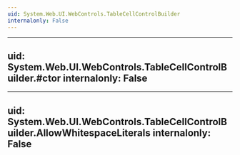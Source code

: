 ```yaml
---
uid: System.Web.UI.WebControls.TableCellControlBuilder
internalonly: False
---
```


---
uid: System.Web.UI.WebControls.TableCellControlBuilder.#ctor
internalonly: False
---

---
uid: System.Web.UI.WebControls.TableCellControlBuilder.AllowWhitespaceLiterals
internalonly: False
---

